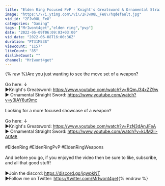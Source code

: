 ```yaml
---
title: "Elden Ring Focused PvP - Knight's Greatsword & Ornamental Straight Sword"
image: "https:\/\/i.ytimg.com\/vi\/2FJw08L_Fe8\/hqdefault.jpg"
vid_id: "2FJw08L_Fe8"
categories: "Gaming"
tags: ["MrIwont4get","elden ring","pvp"]
date: "2022-06-09T06:09:03+03:00"
vid_date: "2022-06-08T16:00:36Z"
duration: "PT31M53S"
viewcount: "1157"
likeCount: "85"
dislikeCount: ""
channel: "MrIwont4get"
---
```

{% raw %}Are you just wanting to see the move set of a weapon? <br /><br />Go here: ↓<br />►Knight's Greatsword: <a rel="nofollow" target="blank" href="https://www.youtube.com/watch?v=RQmJ34xZZ9w">https://www.youtube.com/watch?v=RQmJ34xZZ9w</a><br />► Ornamental Straight Sword: <a rel="nofollow" target="blank" href="https://www.youtube.com/watch?v=y3iAY6ut9mc">https://www.youtube.com/watch?v=y3iAY6ut9mc</a><br /><br />Looking for a more focused showcase of a weapon?<br /><br />Go here: ↓<br />►Knight's Greatsword: <a rel="nofollow" target="blank" href="https://www.youtube.com/watch?v=PzN3dAnJFeA">https://www.youtube.com/watch?v=PzN3dAnJFeA</a><br />► Ornamental Straight Sword: <a rel="nofollow" target="blank" href="https://www.youtube.com/watch?v=kUM2Ii-A0M8">https://www.youtube.com/watch?v=kUM2Ii-A0M8</a><br /><br />#EldenRing #EldenRingPvP #EldenRingWeapons<br /><br />And before you go, if you enjoyed the video then be sure to like, subscribe, and all that good stuff!<br /><br />►Join the discord: <a rel="nofollow" target="blank" href="https://discord.gg/jqwpkNT">https://discord.gg/jqwpkNT</a><br />►Follow me on Twitter: <a rel="nofollow" target="blank" href="https://twitter.com/MrIwont4get">https://twitter.com/MrIwont4get</a>{% endraw %}
